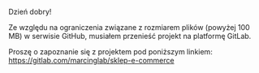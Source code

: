 Dzień dobry!

Ze względu na ograniczenia związane z rozmiarem plików (powyżej 100 MB) w serwisie GitHub, musiałem przenieść projekt na platformę GitLab.

Proszę o zapoznanie się z projektem pod poniższym linkiem:
https://gitlab.com/marcinglab/sklep-e-commerce
